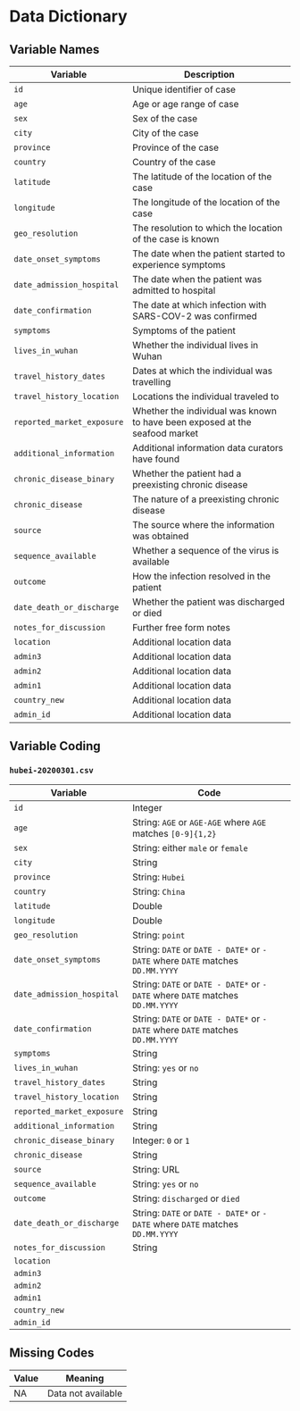 # Data Dictionary

## Variable Names

| Variable                   | Description                                                                 |
|----------------------------|-----------------------------------------------------------------------------|
| `id`                       | Unique identifier of case                                                   |
| `age`                      | Age or age range of case                                                    |
| `sex`                      | Sex of the case                                                             |
| `city`                     | City of the case                                                            |
| `province`                 | Province of the case                                                        |
| `country`                  | Country of the case                                                         |
| `latitude`                 | The latitude of the location of the case                                    |
| `longitude`                | The longitude of the location of the case                                   |
| `geo_resolution`           | The resolution to which the location of the case is known                   |
| `date_onset_symptoms`      | The date when the patient started to experience symptoms                    |
| `date_admission_hospital`  | The date when the patient was admitted to hospital                          |
| `date_confirmation`        | The date at which infection with SARS-COV-2 was confirmed                   |
| `symptoms`                 | Symptoms of the patient                                                     |
| `lives_in_wuhan`           | Whether the individual lives in Wuhan                                       |
| `travel_history_dates`     | Dates at which the individual was travelling                                |
| `travel_history_location`  | Locations the individual traveled to                                        |
| `reported_market_exposure` | Whether the individual was known to have been exposed at the seafood market |
| `additional_information`   | Additional information data curators have found                             |
| `chronic_disease_binary`   | Whether the patient had a preexisting chronic disease                       |
| `chronic_disease`          | The nature of a preexisting chronic disease                                 |
| `source`                   | The source where the information was obtained                               |
| `sequence_available`       | Whether a sequence of the virus is available                                |
| `outcome`                  | How the infection resolved in the patient                                   |
| `date_death_or_discharge`  | Whether the patient was discharged or died                                  |
| `notes_for_discussion`     | Further free form notes                                                     |
| `location`                 | Additional location data                                                    |
| `admin3`                   | Additional location data                                                    |
| `admin2`                   | Additional location data                                                    |
| `admin1`                   | Additional location data                                                    |
| `country_new`              | Additional location data                                                    |
| `admin_id`                 | Additional location data                                                    |

## Variable Coding

### `hubei-20200301.csv`

| Variable                   | Code                                                                           |
|----------------------------|--------------------------------------------------------------------------------|
| `id`                       | Integer                                                                        |
| `age`                      | String: `AGE` or `AGE-AGE` where `AGE` matches `[0-9]{1,2}`                    |
| `sex`                      | String: either `male` or `female`                                              |
| `city`                     | String                                                                         |
| `province`                 | String: `Hubei`                                                                |
| `country`                  | String: `China`                                                                |
| `latitude`                 | Double                                                                         |
| `longitude`                | Double                                                                         |
| `geo_resolution`           | String: `point`                                                                |
| `date_onset_symptoms`      | String: `DATE` or `DATE - DATE*` or `- DATE` where `DATE` matches `DD.MM.YYYY` |
| `date_admission_hospital`  | String: `DATE` or `DATE - DATE*` or `- DATE` where `DATE` matches `DD.MM.YYYY` |
| `date_confirmation`        | String: `DATE` or `DATE - DATE*` or `- DATE` where `DATE` matches `DD.MM.YYYY` |
| `symptoms`                 | String                                                                         |
| `lives_in_wuhan`           | String: `yes` or `no`                                                          |
| `travel_history_dates`     | String                                                                         |
| `travel_history_location`  | String                                                                         |
| `reported_market_exposure` | String                                                                         |
| `additional_information`   | String                                                                         |
| `chronic_disease_binary`   | Integer: `0` or `1`                                                            |
| `chronic_disease`          | String                                                                         |
| `source`                   | String: URL                                                                    |
| `sequence_available`       | String: `yes` or `no`                                                          |
| `outcome`                  | String: `discharged` or `died`                                                 |
| `date_death_or_discharge`  | String: `DATE` or `DATE - DATE*` or `- DATE` where `DATE` matches `DD.MM.YYYY` |
| `notes_for_discussion`     | String                                                                         |
| `location`                 |                                                                                |
| `admin3`                   |                                                                                |
| `admin2`                   |                                                                                |
| `admin1`                   |                                                                                |
| `country_new`              |                                                                                |
| `admin_id`                 |                                                                                |

## Missing Codes

| Value | Meaning            |
|-------|--------------------|
| NA    | Data not available |
